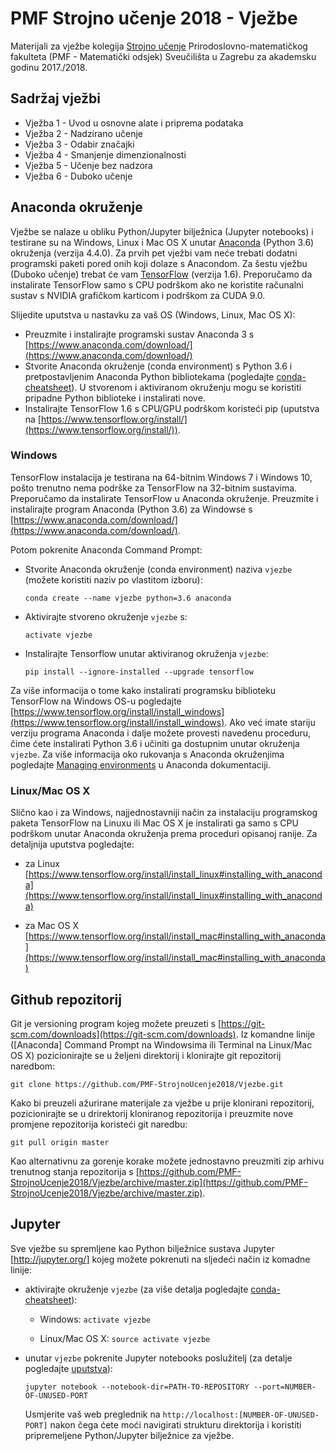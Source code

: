 # PMF Strojno učenje 2018 - Vježbe

Materijali za vježbe kolegija [Strojno učenje](https://web.math.pmf.unizg.hr/nastava/su/) Prirodoslovno-matematičkog fakulteta (PMF - Matematički odsjek) Sveučilišta u Zagrebu za akademsku godinu 2017./2018. 

## Sadržaj vježbi

* Vježba 1 - Uvod u osnovne alate i priprema podataka
* Vježba 2 - Nadzirano učenje
* Vježba 3 - Odabir značajki
* Vježba 4 - Smanjenje dimenzionalnosti
* Vježba 5 - Učenje bez nadzora 
* Vježba 6 - Duboko učenje

## Anaconda okruženje

Vježbe se nalaze u obliku Python/Jupyter bilježnica (Jupyter notebooks) i testirane su na Windows, Linux i Mac OS X unutar [Anaconda](https://www.anaconda.com) (Python 3.6) okruženja (verzija 4.4.0). Za prvih pet vježbi vam neće trebati dodatni programski paketi pored onih koji dolaze s Anacondom. Za šestu vježbu (Duboko učenje) trebat će vam [TensorFlow](https://www.tensorflow.org) (verzija 1.6). Preporučamo da instalirate TensorFlow samo s CPU podrškom ako ne koristite računalni sustav s NVIDIA grafičkom karticom i podrškom za CUDA 9.0.

Slijedite uputstva u nastavku za vaš OS (Windows, Linux, Mac OS X):
* Preuzmite i instalirajte programski sustav Anaconda 3 s [https://www.anaconda.com/download/](https://www.anaconda.com/download/)
* Stvorite Anaconda okruženje (conda environment) s Python 3.6 i pretpostavljenim Anaconda Python bibliotekama (pogledajte [conda-cheatsheet](https://conda.io/docs/_downloads/conda-cheatsheet.pdf)). U stvorenom i aktiviranom okruženju mogu se koristiti pripadne Python biblioteke i instalirati nove.
* Instalirajte TensorFlow 1.6 s CPU/GPU podrškom koristeći pip (uputstva na [https://www.tensorflow.org/install/](https://www.tensorflow.org/install/)).

### Windows
TensorFlow instalacija je testirana na 64-bitnim Windows 7 i Windows 10, pošto trenutno nema podrške za TensorFlow na 32-bitnim sustavima. Preporučamo da instalirate TensorFlow u Anaconda okruženje. Preuzmite i instalirajte program Anaconda (Python 3.6) za Windowse s [https://www.anaconda.com/download/](https://www.anaconda.com/download/).

Potom pokrenite Anaconda Command Prompt:
* Stvorite Anaconda okruženje (conda environment) naziva `vjezbe` (možete koristiti naziv po vlastitom izboru):
  ```
  conda create --name vjezbe python=3.6 anaconda
  ```
* Aktivirajte stvoreno okruženje `vjezbe` s:
  ```
  activate vjezbe
  ```
* Instalirajte Tensorflow unutar aktiviranog okruženja `vjezbe`:
  ```
  pip install --ignore-installed --upgrade tensorflow
  ```

Za više informacija o tome kako instalirati programsku biblioteku TensorFlow na Windows OS-u pogledajte [https://www.tensorflow.org/install/install_windows](https://www.tensorflow.org/install/install_windows). Ako već imate stariju verziju programa Anaconda i dalje možete provesti navedenu proceduru, čime ćete instalirati Python 3.6 i učiniti ga dostupnim unutar okruženja `vjezbe`. Za više informacija oko rukovanja s Anaconda okruženjima pogledajte [Managing environments](https://conda.io/docs/user-guide/tasks/manage-environments.html) u Anaconda dokumentaciji.

### Linux/Mac OS X
Slično kao i za Windows, najjednostavniji način za instalaciju programskog paketa TensorFlow na Linuxu ili Mac OS X je instalirati ga samo s CPU podrškom unutar Anaconda okruženja prema proceduri opisanoj ranije. Za detaljnija uputstva pogledajte:

* za Linux [https://www.tensorflow.org/install/install_linux#installing_with_anaconda](https://www.tensorflow.org/install/install_linux#installing_with_anaconda)

* za Mac OS X [https://www.tensorflow.org/install/install_mac#installing_with_anaconda](https://www.tensorflow.org/install/install_mac#installing_with_anaconda)

## Github repozitorij

Git je versioning program kojeg možete preuzeti s [https://git-scm.com/downloads](https://git-scm.com/downloads). Iz komandne linije ([Anaconda] Command Prompt na Windowsima ili Terminal na Linux/Mac OS X) pozicionirajte se u željeni direktorij i klonirajte git repozitorij naredbom:
  ```
  git clone https://github.com/PMF-StrojnoUcenje2018/Vjezbe.git
  ```
Kako bi preuzeli ažurirane materijale za vježbe u prije klonirani repozitorij, pozicionirajte se u drirektorij kloniranog repozitorija i preuzmite nove promjene repozitorija koristeći git naredbu:
  ```
  git pull origin master
  ```

Kao alternativnu za gorenje korake možete jednostavno preuzmiti zip arhivu trenutnog stanja repozitorija s [https://github.com/PMF-StrojnoUcenje2018/Vjezbe/archive/master.zip](https://github.com/PMF-StrojnoUcenje2018/Vjezbe/archive/master.zip).

## Jupyter
Sve vježbe su spremljene kao Python bilježnice sustava Jupyter [http://jupyter.org/] kojeg možete pokrenuti na sljedeći način iz komadne linije:

* aktivirajte okruženje `vjezbe` (za više detalja pogledajte [conda-cheatsheet](https://conda.io/docs/_downloads/conda-cheatsheet.pdf)):

  - Windows: `activate vjezbe`

  - Linux/Mac OS X: `source activate vjezbe`

* unutar `vjezbe` pokrenite Jupyter notebooks poslužitelj (za detalje pogledajte [uputstva](https://jupyter.readthedocs.io/en/latest/running.html#running)):
  ```
  jupyter notebook --notebook-dir=PATH-TO-REPOSITORY --port=NUMBER-OF-UNUSED-PORT
  ```
  Usmjerite vaš web preglednik na `http://localhost:[NUMBER-OF-UNUSED-PORT]` nakon čega ćete moći navigirati strukturu direktorija i koristiti pripremeljene Python/Jupyter bilježnice za vježbe.
